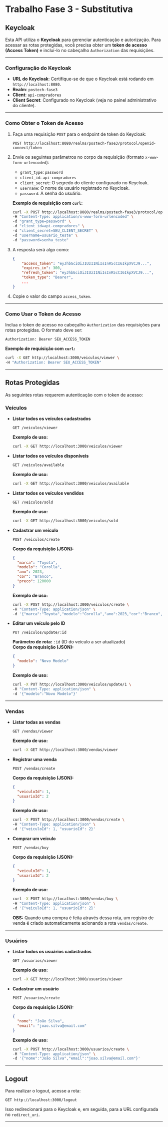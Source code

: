 # Trabalho Fase 3 - Substitutiva

## Keycloak
Esta API utiliza o **Keycloak** para gerenciar autenticação e autorização. Para acessar as rotas protegidas, você precisa obter um **token de acesso (Access Token)** e incluí-lo no cabeçalho `Authorization` das requisições.

---

### Configuração do Keycloak
- **URL do Keycloak**: Certifique-se de que o Keycloak está rodando em `http://localhost:8080`.
- **Realm**: `postech-fase3`
- **Client**: `api-compradores`
- **Client Secret**: Configurado no Keycloak (veja no painel administrativo do cliente).

---

### Como Obter o Token de Acesso
1. Faça uma requisição `POST` para o endpoint de token do Keycloak:
   ```
   POST http://localhost:8080/realms/postech-fase3/protocol/openid-connect/token
   ```

2. Envie os seguintes parâmetros no corpo da requisição (formato `x-www-form-urlencoded`):
   - `grant_type`: `password`
   - `client_id`: `api-compradores`
   - `client_secret`: O segredo do cliente configurado no Keycloak.
   - `username`: O nome de usuário registrado no Keycloak.
   - `password`: A senha do usuário.

   **Exemplo de requisição com `curl`:**
   ```bash
   curl -X POST http://localhost:8080/realms/postech-fase3/protocol/openid-connect/token \
   -H "Content-Type: application/x-www-form-urlencoded" \
   -d "grant_type=password" \
   -d "client_id=api-compradores" \
   -d "client_secret=SEU_CLIENT_SECRET" \
   -d "username=usuario_teste" \
   -d "password=senha_teste"
   ```

3. A resposta será algo como:
   ```json
   {
       "access_token": "eyJhbGciOiJIUzI1NiIsInR5cCI6IkpXVCJ9...",
       "expires_in": 300,
       "refresh_token": "eyJhbGciOiJIUzI1NiIsInR5cCI6IkpXVCJ9...",
       "token_type": "Bearer",
       ...
   }
   ```

4. Copie o valor do campo `access_token`.

---

### Como Usar o Token de Acesso
Inclua o token de acesso no cabeçalho `Authorization` das requisições para rotas protegidas. O formato deve ser:
```
Authorization: Bearer SEU_ACCESS_TOKEN
```

**Exemplo de requisição com `curl`:**
```bash
curl -X GET http://localhost:3000/veiculos/viewer \
-H "Authorization: Bearer SEU_ACCESS_TOKEN"
```

---

## Rotas Protegidas
As seguintes rotas requerem autenticação com o token de acesso:

### Veículos
- **Listar todos os veículos cadastrados**
  ```
  GET /veiculos/viewer
  ```
  **Exemplo de uso:**
  ```bash
  curl -X GET http://localhost:3000/veiculos/viewer
  ```

- **Listar todos os veículos disponíveis**
  ```
  GET /veiculos/available
  ```
  **Exemplo de uso:**
  ```bash
  curl -X GET http://localhost:3000/veiculos/available
  ```

- **Listar todos os veículos vendidos**
  ```
  GET /veiculos/sold
  ```
  **Exemplo de uso:**
  ```bash
  curl -X GET http://localhost:3000/veiculos/sold
  ```

- **Cadastrar um veículo**
  ```
  POST /veiculos/create
  ```
  **Corpo da requisição (JSON):**
  ```json
  {
    "marca": "Toyota",
    "modelo": "Corolla",
    "ano": 2023,
    "cor": "Branco",
    "preco": 120000
  }
  ```
  **Exemplo de uso:**
  ```bash
  curl -X POST http://localhost:3000/veiculos/create \
  -H "Content-Type: application/json" \
  -d '{"marca":"Toyota","modelo":"Corolla","ano":2023,"cor":"Branco","preco":120000}'
  ```

- **Editar um veículo pelo ID**
  ```
  PUT /veiculos/update/:id
  ```
  **Parâmetro de rota:** `:id` (ID do veículo a ser atualizado)  
  **Corpo da requisição (JSON):**
  ```json
  {
    "modelo": "Novo Modelo"
  }
  ```
  **Exemplo de uso:**
  ```bash
  curl -X PUT http://localhost:3000/veiculos/update/1 \
  -H "Content-Type: application/json" \
  -d '{"modelo":"Novo Modelo"}'
  ```

---

### Vendas
- **Listar todas as vendas**
  ```
  GET /vendas/viewer
  ```
  **Exemplo de uso:**
  ```bash
  curl -X GET http://localhost:3000/vendas/viewer
  ```

- **Registrar uma venda**
  ```
  POST /vendas/create
  ```
  **Corpo da requisição (JSON):**
  ```json
  {
    "veiculoId": 1,
    "usuarioId": 2
  }
  ```
  **Exemplo de uso:**
  ```bash
  curl -X POST http://localhost:3000/vendas/create \
  -H "Content-Type: application/json" \
  -d '{"veiculoId": 1, "usuarioId": 2}'
  ```

- **Comprar um veículo**
  ```
  POST /vendas/buy
  ```
  **Corpo da requisição (JSON):**
  ```json
  {
    "veiculoId": 1,
    "usuarioId": 2
  }
  ```
  **Exemplo de uso:**
  ```bash
  curl -X POST http://localhost:3000/vendas/buy \
  -H "Content-Type: application/json" \
  -d '{"veiculoId": 1, "usuarioId": 2}'
  ```

  **OBS:** Quando uma compra é feita através dessa rota, um registro de venda é criado automaticamente acionando a rota `vendas/create`.

---

### Usuários
- **Listar todos os usuários cadastrados**
  ```
  GET /usuarios/viewer
  ```
  **Exemplo de uso:**
  ```bash
  curl -X GET http://localhost:3000/usuarios/viewer
  ```

- **Cadastrar um usuário**
  ```
  POST /usuarios/create
  ```
  **Corpo da requisição (JSON):**
  ```json
  {
    "nome": "João Silva",
    "email": "joao.silva@email.com"
  }
  ```
  **Exemplo de uso:**
  ```bash
  curl -X POST http://localhost:3000/usuarios/create \
  -H "Content-Type: application/json" \
  -d '{"nome":"João Silva","email":"joao.silva@email.com"}'
  ```

---

## Logout
Para realizar o logout, acesse a rota:
```
GET http://localhost:3000/logout
```
Isso redirecionará para o Keycloak e, em seguida, para a URL configurada no `redirect_uri`.

---